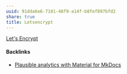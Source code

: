 ```yaml
---
uuid: 91dda6e6-7101-48f9-a14f-b8fef897bfd2
share: true
title: Letsencrypt
---
```

[Let's Encrypt](https://letsencrypt.org/)

#### Backlinks

* [Plausible analytics with Material for MkDocs](/d14a691b-cf9f-4f00-924d-6d2b415f5046)